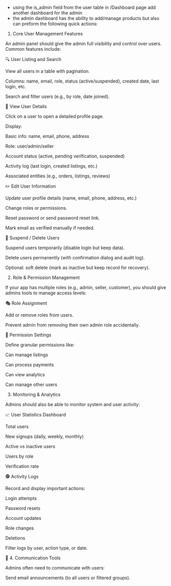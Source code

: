 - using the is_admin field from the user table in /Dashboard page add another dashboard for the admin
- the admin dashboard has the ability to add/manage products but also can preform the following quick actions:

1. Core User Management Features

An admin panel should give the admin full visibility and control over users. Common features include:

🔍 User Listing and Search

View all users in a table with pagination.

Columns: name, email, role, status (active/suspended), created date, last login, etc.

Search and filter users (e.g., by role, date joined).

👤 View User Details

Click on a user to open a detailed profile page.

Display:

Basic info: name, email, phone, address

Role: user/admin/seller

Account status (active, pending verification, suspended)

Activity log (last login, created listings, etc.)

Associated entities (e.g., orders, listings, reviews)

✏️ Edit User Information

Update user profile details (name, email, phone, address, etc.)

Change roles or permissions.

Reset password or send password reset link.

Mark email as verified manually if needed.

🚫 Suspend / Delete Users

Suspend users temporarily (disable login but keep data).

Delete users permanently (with confirmation dialog and audit log).

Optional: soft delete (mark as inactive but keep record for recovery).

2. Role & Permission Management

If your app has multiple roles (e.g., admin, seller, customer), you should give admins tools to manage access levels:

🎭 Role Assignment

Add or remove roles from users.

Prevent admin from removing their own admin role accidentally.

🔐 Permission Settings

Define granular permissions like:

Can manage listings

Can process payments

Can view analytics

Can manage other users

3. Monitoring & Analytics

Admins should also be able to monitor system and user activity:

📈 User Statistics Dashboard

Total users

New signups (daily, weekly, monthly)

Active vs inactive users

Users by role

Verification rate

🕵️ Activity Logs

Record and display important actions:

Login attempts

Password resets

Account updates

Role changes

Deletions

Filter logs by user, action type, or date.

💬 4. Communication Tools

Admins often need to communicate with users:

Send email announcements (to all users or filtered groups).
